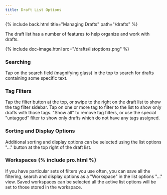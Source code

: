 ```yaml
---
title: Draft List Options
---
```


{% include back.html title="Managing Drafts" path="/drafts" %}

The draft list has a number of features to help organize and work with drafts.

{% include doc-image.html src="/drafts/listoptions.png" %}

### Searching

Tap on the search field (magnifying glass) in the top to search for drafts containing some specific text.

### Tag Filters

Tap the filter button at the top, or swipe to the right on the draft list to show the tag filter sidebar. Tap on one or more tag to filter to the list to show only drafts with those tags. "Show all" to remove tag filters, or use the special "untagged" filter to show only drafts which do not have any tags assigned.

### Sorting and Display Options

Additional sorting and display options can be selected using the list options "..." button at the top right of the draft list.

### Workspaces {% include pro.html %}

If you have particular sets of filters you use often, you can save all the filtering, search and display options as a "Workspace" in the list options "..." view. Saved workspaces can be selected all the active list options will be set to those stored in the workspace.
